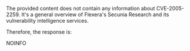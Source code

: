 The provided content does not contain any information about CVE-2005-2259. It's a general overview of Flexera's Secunia Research and its vulnerability intelligence services.

Therefore, the response is:

NOINFO